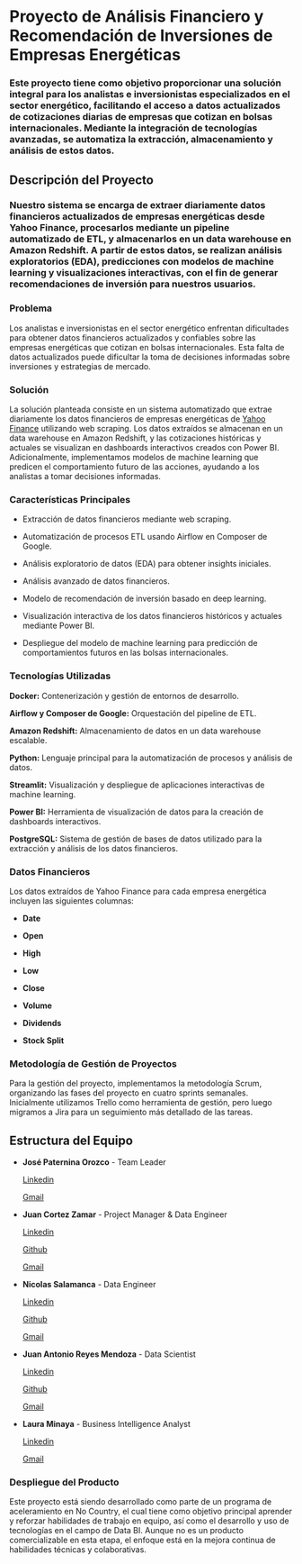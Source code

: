 # Proyecto de Análisis Financiero y Recomendación de Inversiones de Empresas Energéticas


### Este proyecto tiene como objetivo proporcionar una solución integral para los analistas e inversionistas especializados en el sector energético, facilitando el acceso a datos actualizados de cotizaciones diarias de empresas que cotizan en bolsas internacionales. Mediante la integración de tecnologías avanzadas, se automatiza la extracción, almacenamiento y análisis de estos datos.

## Descripción del Proyecto

### Nuestro sistema se encarga de extraer diariamente datos financieros actualizados de empresas energéticas desde Yahoo Finance, procesarlos mediante un pipeline automatizado de ETL, y almacenarlos en un data warehouse en Amazon Redshift. A partir de estos datos, se realizan análisis exploratorios (EDA), predicciones con modelos de machine learning y visualizaciones interactivas, con el fin de generar recomendaciones de inversión para nuestros usuarios.

### Problema

Los analistas e inversionistas en el sector energético enfrentan dificultades para obtener datos financieros actualizados y confiables sobre las empresas energéticas que cotizan en bolsas internacionales. Esta falta de datos actualizados puede dificultar la toma de decisiones informadas sobre inversiones y estrategias de mercado.

### Solución

La solución planteada consiste en un sistema automatizado que extrae diariamente los datos financieros de empresas energéticas de [Yahoo Finance](https://finance.yahoo.com "Yahoo Finance") utilizando web scraping. Los datos extraídos se almacenan en un data warehouse en Amazon Redshift, y las cotizaciones históricas y actuales se visualizan en dashboards interactivos creados con Power BI. Adicionalmente, implementamos modelos de machine learning que predicen el comportamiento futuro de las acciones, ayudando a los analistas a tomar decisiones informadas.

### Características Principales

- Extracción de datos financieros mediante web scraping.

- Automatización de procesos ETL usando Airflow en Composer de Google.

- Análisis exploratorio de datos (EDA) para obtener insights iniciales.

- Análisis avanzado de datos financieros.

- Modelo de recomendación de inversión basado en deep learning.

- Visualización interactiva de los datos financieros históricos y actuales mediante Power BI.

- Despliegue del modelo de machine learning para predicción de comportamientos futuros en las bolsas internacionales.

### Tecnologías Utilizadas

**Docker:** Contenerización y gestión de entornos de desarrollo.

**Airflow y Composer de Google:** Orquestación del pipeline de ETL.

**Amazon Redshift:** Almacenamiento de datos en un data warehouse escalable.

**Python:** Lenguaje principal para la automatización de procesos y análisis de datos.

**Streamlit:** Visualización y despliegue de aplicaciones interactivas de machine learning.

**Power BI:** Herramienta de visualización de datos para la creación de dashboards interactivos.

**PostgreSQL:** Sistema de gestión de bases de datos utilizado para la extracción y análisis de los datos financieros.

### Datos Financieros

Los datos extraídos de Yahoo Finance para cada empresa energética incluyen las siguientes columnas:

- **Date**

- **Open**

- **High**

- **Low**

- **Close**

- **Volume**

- **Dividends**

- **Stock Split**

### Metodología de Gestión de Proyectos

Para la gestión del proyecto, implementamos la metodología Scrum, organizando las fases del proyecto en cuatro sprints semanales. Inicialmente utilizamos Trello como herramienta de gestión, pero luego migramos a Jira para un seguimiento más detallado de las tareas.

## Estructura del Equipo
- **José Paternina Orozco** - Team Leader

    [Linkedin](https://www.linkedin.com/in/josepaterninaorozco/?originalSubdomain=co)

    [Gmail](mailto:juanantonio.r.m94@gmail.com)

- **Juan Cortez Zamar** - Project Manager & Data Engineer

    [Linkedin](https://www.linkedin.com/in/juanzamar)

    [Github](https://github.com/juancorzamar93)

    [Gmail](mailto:juancorzamar@gmail.com)
- **Nicolas Salamanca** - Data Engineer
  
  [Linkedin](https://www.example.com/image.jpg)

  [Github](https://github.com/NICOLAS-ANTONIO)

  [Gmail](mailto:nicolas.antonio.sm@outlook.com)

- **Juan Antonio Reyes Mendoza** - Data Scientist
 
  [Linkedin](https://www.linkedin.com/in/juan-antonio-reyes-mendoza/)

  [Github](https://github.com/JuanAntonioRe)

  [Gmail](mailto:juanantonio.r.m94@gmail.com)
  
- **Laura Minaya** - Business Intelligence Analyst
  
  [Linkedin](https://www.linkedin.com/in/laura-m-3a878b212/)

  [Gmail](mailto:lauminagui@gmail.com)

### Despliegue del Producto
Este proyecto está siendo desarrollado como parte de un programa de aceleramiento en No Country, el cual tiene como objetivo principal aprender y reforzar habilidades de trabajo en equipo, así como el desarrollo y uso de tecnologías en el campo de Data BI. Aunque no es un producto comercializable en esta etapa, el enfoque está en la mejora continua de habilidades técnicas y colaborativas.

